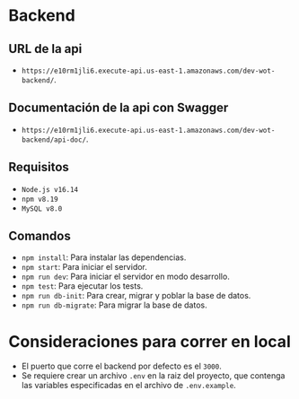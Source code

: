 # Backend

## URL de la api

* ```https://e10rm1jli6.execute-api.us-east-1.amazonaws.com/dev-wot-backend/```.

## Documentación de la api con Swagger

* ```https://e10rm1jli6.execute-api.us-east-1.amazonaws.com/dev-wot-backend/api-doc/```.

## Requisitos

* ```Node.js v16.14```
* ```npm v8.19```
* ```MySQL v8.0```

## Comandos

* ```npm install```: Para instalar las dependencias.
* ```npm start```: Para iniciar el servidor.
* ```npm run dev```: Para iniciar el servidor en modo desarrollo.
* ```npm test```: Para ejecutar los tests.
* ```npm run db-init```: Para crear, migrar y poblar la base de datos.
* ```npm run db-migrate```: Para migrar la base de datos.

# Consideraciones para correr en local

* El puerto que corre el backend por defecto es el ```3000```.
* Se requiere crear un archivo ```.env``` en la raiz del proyecto, que contenga las variables especificadas en el archivo de ```.env.example```.
